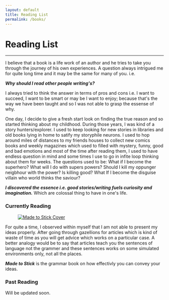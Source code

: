 ```yaml
---
layout: default
title: Reading List
permalink: /books/
---
```


# Reading List

<hr/>
I believe that a book is a life work of an author and he tries to take you through the journey of his own experiences. A question always intrigued me for quite long time and it may be the same for many of you. i.e.

***Why should I read other people writing's?***

I always tried to think the answer in terms of pros and cons i.e. I want to succeed, I want to be smart or may be I want to enjoy; because that's the way we have been taught and so I was not able to grasp the essense of why.

One day, I decide to give a fresh start look on finding the true reason and so started thinking about my childhood. During those years, I was kind of a story hunters/explorer. I used to keep looking for new stories in libraries and old books lying in home to satify my storyphile neurons. I used to hop around miles of distances to my friends houses to collect new comics books and weekly magazines which used to filled with mystery, funny, good and bad emotions and most of the time after reading them, I used to have endless question in mind and some times I use to go in infite loop thinking about them for weeks. The questions used to be: What if I become the superhero? What will I do with supers powers? Should I kill my oppunger neigbhour with the power? Is killing good? What If I become the disguise villain who world thinks the saviour?

***I discovered the essence i.e. good stories/writing fuels curiosity and imagination.*** Which are colossal thing to have in one's life.


### Currently Reading

<figure>
  <div class="small">
    <a href="http://amzn.to/2enb4UM" target="_blank"><img src="{{ site.url }}/assets/images/books/made-to-stick.jpg" alt="Made to Stick Cover"> </a>
  </div>
</figure>

For quite a time, I observed within myself that I am not able to present my ideas properly. After going through gazellions for articles which is kind of waste of time as you will get advice which works on a particular case. A better analogy would be to say that articles teach you the sentences of language not the grammer and these sentences works on some simulated environments only, not all the places.

***Made to Stick*** is the grammar book on how effectivly you can convey your ideas.

### Past Reading

Will be updated soon.





